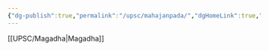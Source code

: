 ```yaml
---
{"dg-publish":true,"permalink":"/upsc/mahajanpada/","dgHomeLink":true,"dgPassFrontmatter":false}
---
```



[[UPSC/Magadha|Magadha]]